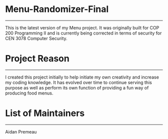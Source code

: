 # Menu-Randomizer-Final
------------------------------------------------------

This is the latest version of my Menu project. It was originally built for COP 200 Programming II and is currently being corrected in terms of security for CEN 3078 Computer Security.

# Project Reason
------------------------------------------------------
I created this project initially to help initiate my own creativity and increase my coding knowledge.
It has evolved over time to continue serving this purpose as well as perform its own function of providing a fun way of producing food menus.



# List of Maintainers
-------------------------------------------------------
Aidan Premeau
